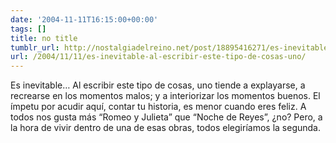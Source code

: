 ```yaml
---
date: '2004-11-11T16:15:00+00:00'
tags: []
title: no title
tumblr_url: http://nostalgiadelreino.net/post/18895416271/es-inevitable-al-escribir-este-tipo-de-cosas-uno
url: /2004/11/11/es-inevitable-al-escribir-este-tipo-de-cosas-uno/
---
```


<p>Es inevitable&hellip; Al escribir este tipo de cosas, uno tiende a explayarse, a recrearse en los momentos malos; y a interiorizar los momentos buenos. El ímpetu por acudir aquí, contar tu historia, es menor cuando eres feliz. A todos nos gusta más &ldquo;Romeo y Julieta&rdquo; que &ldquo;Noche de Reyes&rdquo;, ¿no? Pero, a la hora de vivir dentro de una de esas obras, todos elegiríamos la segunda.<br/><br/><br/><br/></p><div class="blogger-post-footer"><img width="1" height="1" src="https://blogger.googleusercontent.com/tracker/1180118427259117074-926533067068251369?l=nostalgiadelreino.blogspot.com" alt=""/></div>